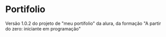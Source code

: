 # Portifolio
Versão 1.0.2 do projeto de "meu portifolio" da alura, da formação "A partir do zero: iniciante em programação"

